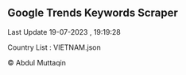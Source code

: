 

## Google Trends Keywords Scraper 
 
Last Update 19-07-2023 , 19:19:28

Country List :
VIETNAM.json



© Abdul Muttaqin 
